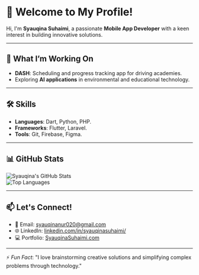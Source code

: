 # 👋 Welcome to My Profile!

Hi, I'm **Syauqina Suhaimi**, a passionate **Mobile App Developer** with a keen interest in building innovative solutions.

---

## 🔭 What I’m Working On  
- **DASH**: Scheduling and progress tracking app for driving academies.  
- Exploring **AI applications** in environmental and educational technology.

---

## 🛠️ Skills  
- **Languages**: Dart, Python, PHP.  
- **Frameworks**: Flutter, Laravel.  
- **Tools**: Git, Firebase, Figma.  

---

## 📊 GitHub Stats  

![Syauqina's GitHub Stats](https://github-readme-stats.vercel.app/api?username=SyauQina&show_icons=true&theme=radical)  
![Top Languages](https://github-readme-stats.vercel.app/api/top-langs/?username=SyauQina&layout=compact&theme=radical)  

---

## 📫 Let's Connect!  
- 📧 Email: [syauqinanur020@gmail.com](mailto:syauqinanur020@gmail.com)  
- 🌐 LinkedIn: [linkedin.com/in/syauqinasuhaimi/](#)  
- 💻 Portfolio: [SyauqinaSuhaimi.com](#)  

---

⚡ *Fun Fact*: "I love brainstorming creative solutions and simplifying complex problems through technology."  

